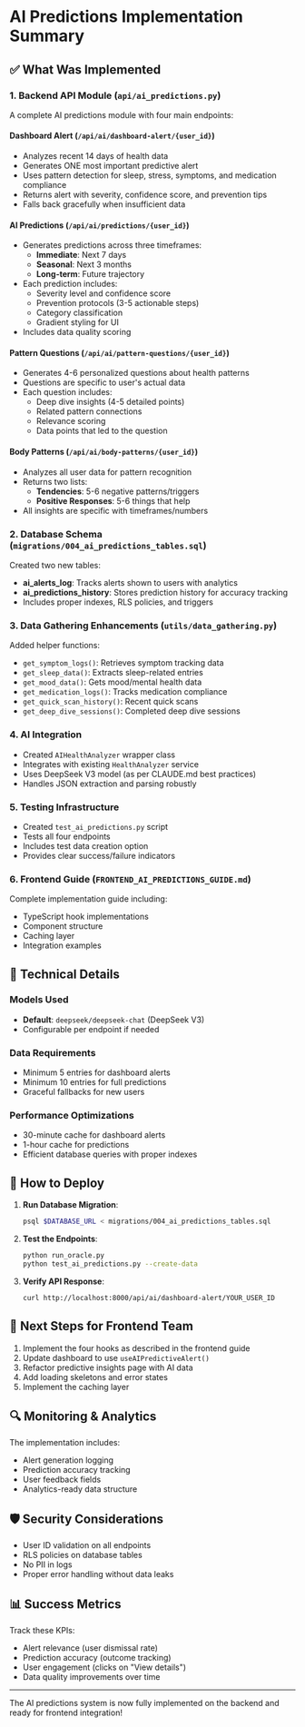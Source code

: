 # AI Predictions Implementation Summary

## ✅ What Was Implemented

### 1. Backend API Module (`api/ai_predictions.py`)
A complete AI predictions module with four main endpoints:

#### Dashboard Alert (`/api/ai/dashboard-alert/{user_id}`)
- Analyzes recent 14 days of health data
- Generates ONE most important predictive alert
- Uses pattern detection for sleep, stress, symptoms, and medication compliance
- Returns alert with severity, confidence score, and prevention tips
- Falls back gracefully when insufficient data

#### AI Predictions (`/api/ai/predictions/{user_id}`)
- Generates predictions across three timeframes:
  - **Immediate**: Next 7 days
  - **Seasonal**: Next 3 months  
  - **Long-term**: Future trajectory
- Each prediction includes:
  - Severity level and confidence score
  - Prevention protocols (3-5 actionable steps)
  - Category classification
  - Gradient styling for UI
- Includes data quality scoring

#### Pattern Questions (`/api/ai/pattern-questions/{user_id}`)
- Generates 4-6 personalized questions about health patterns
- Questions are specific to user's actual data
- Each question includes:
  - Deep dive insights (4-5 detailed points)
  - Related pattern connections
  - Relevance scoring
  - Data points that led to the question

#### Body Patterns (`/api/ai/body-patterns/{user_id}`)
- Analyzes all user data for pattern recognition
- Returns two lists:
  - **Tendencies**: 5-6 negative patterns/triggers
  - **Positive Responses**: 5-6 things that help
- All insights are specific with timeframes/numbers

### 2. Database Schema (`migrations/004_ai_predictions_tables.sql`)
Created two new tables:
- **ai_alerts_log**: Tracks alerts shown to users with analytics
- **ai_predictions_history**: Stores prediction history for accuracy tracking
- Includes proper indexes, RLS policies, and triggers

### 3. Data Gathering Enhancements (`utils/data_gathering.py`)
Added helper functions:
- `get_symptom_logs()`: Retrieves symptom tracking data
- `get_sleep_data()`: Extracts sleep-related entries
- `get_mood_data()`: Gets mood/mental health data
- `get_medication_logs()`: Tracks medication compliance
- `get_quick_scan_history()`: Recent quick scans
- `get_deep_dive_sessions()`: Completed deep dive sessions

### 4. AI Integration
- Created `AIHealthAnalyzer` wrapper class
- Integrates with existing `HealthAnalyzer` service
- Uses DeepSeek V3 model (as per CLAUDE.md best practices)
- Handles JSON extraction and parsing robustly

### 5. Testing Infrastructure
- Created `test_ai_predictions.py` script
- Tests all four endpoints
- Includes test data creation option
- Provides clear success/failure indicators

### 6. Frontend Guide (`FRONTEND_AI_PREDICTIONS_GUIDE.md`)
Complete implementation guide including:
- TypeScript hook implementations
- Component structure
- Caching layer
- Integration examples

## 🔧 Technical Details

### Models Used
- **Default**: `deepseek/deepseek-chat` (DeepSeek V3)
- Configurable per endpoint if needed

### Data Requirements
- Minimum 5 entries for dashboard alerts
- Minimum 10 entries for full predictions
- Graceful fallbacks for new users

### Performance Optimizations
- 30-minute cache for dashboard alerts
- 1-hour cache for predictions
- Efficient database queries with proper indexes

## 🚀 How to Deploy

1. **Run Database Migration**:
   ```bash
   psql $DATABASE_URL < migrations/004_ai_predictions_tables.sql
   ```

2. **Test the Endpoints**:
   ```bash
   python run_oracle.py
   python test_ai_predictions.py --create-data
   ```

3. **Verify API Response**:
   ```bash
   curl http://localhost:8000/api/ai/dashboard-alert/YOUR_USER_ID
   ```

## 📝 Next Steps for Frontend Team

1. Implement the four hooks as described in the frontend guide
2. Update dashboard to use `useAIPredictiveAlert()`
3. Refactor predictive insights page with AI data
4. Add loading skeletons and error states
5. Implement the caching layer

## 🔍 Monitoring & Analytics

The implementation includes:
- Alert generation logging
- Prediction accuracy tracking
- User feedback fields
- Analytics-ready data structure

## 🛡️ Security Considerations

- User ID validation on all endpoints
- RLS policies on database tables
- No PII in logs
- Proper error handling without data leaks

## 📊 Success Metrics

Track these KPIs:
- Alert relevance (user dismissal rate)
- Prediction accuracy (outcome tracking)
- User engagement (clicks on "View details")
- Data quality improvements over time

---

The AI predictions system is now fully implemented on the backend and ready for frontend integration!